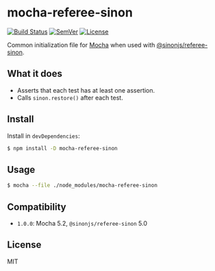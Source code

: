 # mocha-referee-sinon

[![Build Status]](https://travis-ci.org/mantoni/mocha-referee-sinon)
[![SemVer]](http://semver.org)
[![License]](https://github.com/mantoni/mocha-referee-sinon/blob/master/LICENSE)

Common initialization file for [Mocha][] when used with
[@sinonjs/referee-sinon][].

## What it does

- Asserts that each test has at least one assertion.
- Calls `sinon.restore()` after each test.

## Install

Install in `devDependencies`:

```bash
$ npm install -D mocha-referee-sinon
```

## Usage

```bash
$ mocha --file ./node_modules/mocha-referee-sinon
```

## Compatibility

- `1.0.0`: Mocha 5.2, `@sinonjs/referee-sinon` 5.0

## License

MIT

[Build Status]: https://img.shields.io/travis/mantoni/mocha-referee-sinon/master.svg
[SemVer]: https://img.shields.io/:semver-%E2%9C%93-brightgreen.svg
[License]: https://img.shields.io/npm/l/mocha-referee-sinon.svg
[Mocha]: https://mochajs.org
[@sinonjs/referee-sinon]: https://sinonjs.github.io/referee-sinon/
